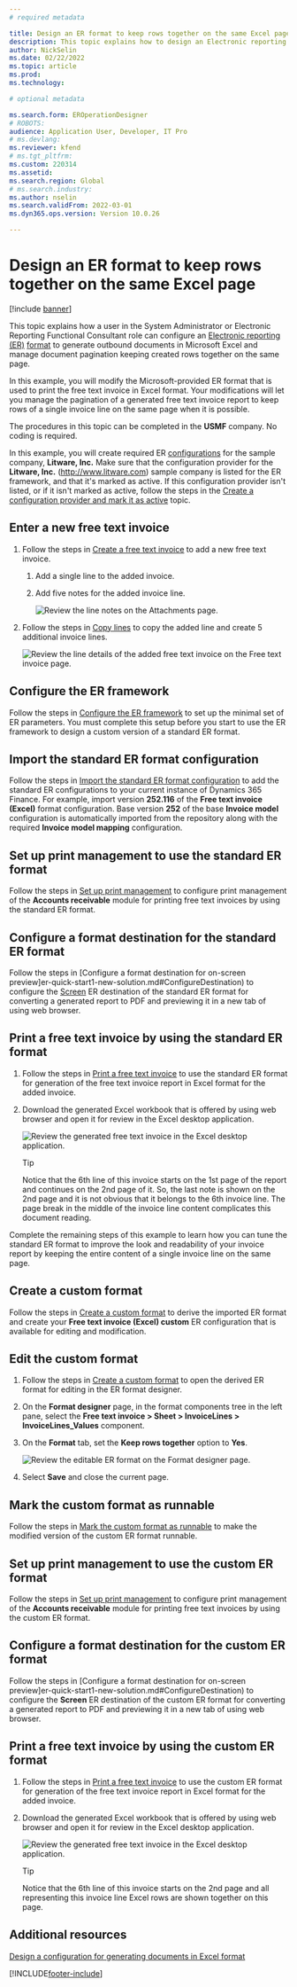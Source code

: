 ```yaml
---
# required metadata

title: Design an ER format to keep rows together on the same Excel page
description: This topic explains how to design an Electronic reporting (ER) format that keeps rows together on the same Microsoft Excel page.
author: NickSelin
ms.date: 02/22/2022
ms.topic: article
ms.prod: 
ms.technology: 

# optional metadata

ms.search.form: EROperationDesigner
# ROBOTS: 
audience: Application User, Developer, IT Pro
# ms.devlang: 
ms.reviewer: kfend
# ms.tgt_pltfrm: 
ms.custom: 220314
ms.assetid: 
ms.search.region: Global
# ms.search.industry: 
ms.author: nselin
ms.search.validFrom: 2022-03-01
ms.dyn365.ops.version: Version 10.0.26

---
```


# Design an ER format to keep rows together on the same Excel page

[!include [banner](../includes/banner.md)]

This topic explains how a user in the System Administrator or Electronic Reporting Functional Consultant role can configure an [Electronic reporting (ER)](general-electronic-reporting.md) [format](er-overview-components.md#format-component) to generate outbound documents in Microsoft Excel and manage document pagination keeping created rows together on the same page.

In this example, you will modify the Microsoft-provided ER format that is used to print the free text invoice in Excel format. Your modifications will let you manage the pagination of a generated free text invoice report to keep rows of a single invoice line on the same page when it is possible.

The procedures in this topic can be completed in the **USMF** company. No coding is required.

In this example, you will create required ER [configurations](general-electronic-reporting.md#Configuration) for the sample company, **Litware, Inc.** Make sure that the configuration provider for the **Litware, Inc.** (http://www.litware.com) sample company is listed for the ER framework, and that it's marked as active. If this configuration provider isn't listed, or if it isn't marked as active, follow the steps in the [Create a configuration provider and mark it as active](tasks/er-configuration-provider-mark-it-active-2016-11.md) topic.

## Enter a new free text invoice

1.  Follow the steps in [Create a free text invoice](../../../finance/accounts-receivable/create-free-text-invoice-new.md#create-a-free-text-invoice-1) to add a new free text invoice.
    1.  Add a single line to the added invoice.
    2.  Add five notes for the added invoice line.
        
        ![Review the line notes on the Attachments page.](./media/er-keep-excel-rows-together-notes.png)

2.  Follow the steps in [Copy lines](../../../finance/accounts-receivable/create-free-text-invoice-new.md#copy-lines) to copy the added line and create 5 additional invoice lines.

    ![Review the line details of the added free text invoice on the Free text invoice page.](./media/er-keep-excel-rows-together-invoice.png)

## Configure the ER framework

Follow the steps in [Configure the ER framework](er-quick-start2-customize-report.md#ConfigureFramework) to set up the minimal set of ER parameters. You must complete this setup before you start to use the ER framework to design a custom version of a standard ER format.

## Import the standard ER format configuration

Follow the steps in [Import the standard ER format configuration](er-quick-start2-customize-report.md#ImportERSolution1) to add the standard ER configurations to your current instance of Dynamics 365 Finance. For example, import version **252.116** of the **Free text invoice (Excel)** format configuration. Base version **252** of the base **Invoice model** configuration is automatically imported from the repository along with the required **Invoice model mapping** configuration.

## Set up print management to use the standard ER format

Follow the steps in [Set up print management](er-embed-images-header-footer-excel-reports.md#ConfigurePrintManagement1) to configure print management of the **Accounts receivable** module for printing free text invoices by using the standard ER format.

## Configure a format destination for the standard ER format

Follow the steps in [Configure a format destination for on-screen preview]er-quick-start1-new-solution.md#ConfigureDestination) to configure the [Screen](er-destination-type-screen.md) ER destination of the standard ER format for converting a generated report to PDF and previewing it in a new tab of using web browser.

## Print a free text invoice by using the standard ER format

1.  Follow the steps in [Print a free text invoice](er-embed-images-header-footer-excel-reports.md#ProcessInvoice1) to use the standard ER format for generation of the free text invoice report in Excel format for the added invoice.

2.  Download the generated Excel workbook that is offered by using web browser and open it for review in the Excel desktop application.

    ![Review the generated free text invoice in the Excel desktop application.](./media/er-keep-excel-rows-together-invoice1.gif)

    > [!TIP]
    > Notice that the 6th line of this invoice starts on the 1st page of the report and continues on the 2nd page of it. So, the last note is shown on the 2nd page and it is not obvious that it belongs to the 6th invoice line. The page break in the middle of the invoice line content complicates this document reading.

Complete the remaining steps of this example to learn how you can tune the standard ER format to improve the look and readability of your invoice report by keeping the entire content of a single invoice line on the same page.

## Create a custom format

Follow the steps in [Create a custom format](er-embed-images-header-footer-excel-reports.md#DeriveProvidedFormat) to derive the imported ER format and create your **Free text invoice (Excel) custom** ER configuration that is available for editing and modification.

## Edit the custom format

1.  Follow the steps in [Create a custom format](er-embed-images-header-footer-excel-reports.md#ConfigureDerivedFormat) to open the derived ER format for editing in the ER format designer.
2.  On the **Format designer** page, in the format components tree in the left pane, select the **Free text invoice \> Sheet \> InvoiceLines \> InvoiceLines_Values** component.
3.  On the **Format** tab, set the **Keep rows together** option to **Yes**.

    ![Review the editable ER format on the Format designer page.](./media/er-keep-excel-rows-together-format.png)

4.  Select **Save** and close the current page.

## Mark the custom format as runnable

Follow the steps in [Mark the custom format as runnable](er-embed-images-header-footer-excel-reports.md#MarkFormatRunnable) to make the modified version of the custom ER format runnable.

## Set up print management to use the custom ER format

Follow the steps in [Set up print management](er-embed-images-header-footer-excel-reports.md#ConfigurePrintManagement2) to configure print management of the **Accounts receivable** module for printing free text invoices by using the custom ER format.

## Configure a format destination for the custom ER format

Follow the steps in [Configure a format destination for on-screen preview]er-quick-start1-new-solution.md#ConfigureDestination) to configure the **Screen** ER destination of the custom ER format for converting a generated report to PDF and previewing it in a new tab of using web browser.

## Print a free text invoice by using the custom ER format

1.  Follow the steps in [Print a free text invoice](er-embed-images-header-footer-excel-reports.md#ProcessInvoice2) to use the custom ER format for generation of the free text invoice report in Excel format for the added invoice.

2.  Download the generated Excel workbook that is offered by using web browser and open it for review in the Excel desktop application.

    ![Review the generated free text invoice in the Excel desktop application.](./media/er-keep-excel-rows-together-invoice2.gif)

    > [!TIP]
    > Notice that the 6th line of this invoice starts on the 2nd page and all representing this invoice line Excel rows are shown together on this page.

## Additional resources

[Design a configuration for generating documents in Excel format](er-fillable-excel.md)


[!INCLUDE[footer-include](../../../includes/footer-banner.md)]

